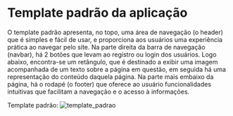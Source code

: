 # Template padrão da aplicação
O template padrão apresenta, no topo, uma área de navegação (o header) que é simples e fácil de usar, e proporciona aos usuários uma experiência prática ao navegar pelo site. Na parte direita da barra de navegação (navbar), há 2 botões que levam ao registro ou login dos usuários. Logo abaixo, encontra-se um retângulo, que é destinado a exibir uma imagem acompanhada de um texto sobre a página em questão, em seguida há uma representação do conteúdo daquela página. Na parte mais embaixo da página, há o rodapé (o footer) que oferece ao usuário funcionalidades intuitivas que facilitam a navegação e o acesso à informações.

Template padrão:
![template_padrao](https://github.com/user-attachments/assets/6b05ac16-c6d9-4076-bd90-1cac8f7b4496)


